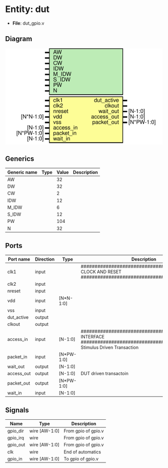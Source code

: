 # Entity: dut

- **File**: dut_gpio.v
## Diagram

![Diagram](dut_gpio.svg "Diagram")
## Generics

| Generic name | Type | Value | Description |
| ------------ | ---- | ----- | ----------- |
| AW           |      | 32    |             |
| DW           |      | 32    |             |
| CW           |      | 2     |             |
| IDW          |      | 12    |             |
| M_IDW        |      | 6     |             |
| S_IDW        |      | 12    |             |
| PW           |      | 104   |             |
| N            |      | 32    |             |
## Ports

| Port name  | Direction | Type       | Description                                                                                                                   |
| ---------- | --------- | ---------- | ----------------------------------------------------------------------------------------------------------------------------- |
| clk1       | input     |            | ######################################## CLOCK AND RESET #######################################                              |
| clk2       | input     |            |                                                                                                                               |
| nreset     | input     |            |                                                                                                                               |
| vdd        | input     | [N*N-1:0]  |                                                                                                                               |
| vss        | input     |            |                                                                                                                               |
| dut_active | output    |            |                                                                                                                               |
| clkout     | output    |            |                                                                                                                               |
| access_in  | input     | [N-1:0]    | ########################################EMESH INTERFACE  ####################################### Stimulus Driven Transaction  |
| packet_in  | input     | [N*PW-1:0] |                                                                                                                               |
| wait_out   | output    | [N-1:0]    |                                                                                                                               |
| access_out | output    | [N-1:0]    | DUT driven transactoin                                                                                                        |
| packet_out | output    | [N*PW-1:0] |                                                                                                                               |
| wait_in    | input     | [N-1:0]    |                                                                                                                               |
## Signals

| Name     | Type          | Description          |
| -------- | ------------- | -------------------- |
| gpio_dir | wire [AW-1:0] | From gpio of gpio.v  |
| gpio_irq | wire          | From gpio of gpio.v  |
| gpio_out | wire [AW-1:0] | From gpio of gpio.v  |
| clk      | wire          |  End of automatics   |
| gpio_in  | wire [AW-1:0] | To gpio of gpio.v    |
